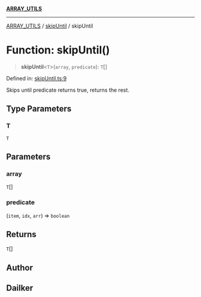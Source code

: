 [**ARRAY_UTILS**](../../README.md)

***

[ARRAY_UTILS](../../README.md) / [skipUntil](../README.md) / skipUntil

# Function: skipUntil()

> **skipUntil**\<`T`\>(`array`, `predicate`): `T`[]

Defined in: [skipUntil.ts:9](https://github.com/dailker/everyutil/blob/eec8191ac77814ae7059b0b875a0b45726d5172e/src/array/skipUntil.ts#L9)

Skips until predicate returns true, returns the rest.

## Type Parameters

### T

`T`

## Parameters

### array

`T`[]

### predicate

(`item`, `idx`, `arr`) => `boolean`

## Returns

`T`[]

## Author

## Dailker

